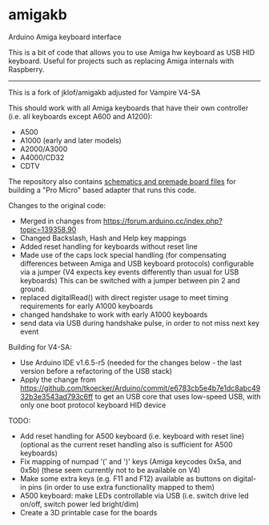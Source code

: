 # amigakb
Arduino Amiga keyboard interface

This is a bit of code that allows you to use Amiga hw keyboard as USB HID keyboard.
Useful for projects such as replacing Amiga internals with Raspberry.

---

This is a fork of jklof/amigakb adjusted for Vampire V4-SA

This should work with all Amiga keyboards that have their own controller (i.e. all keyboards except A600 and A1200):
- A500
- A1000 (early and later models)
- A2000/A3000
- A4000/CD32
- CDTV

The repository also contains [schematics and premade board files](boards) for building a "Pro Micro" based adapter that runs this code.

Changes to the original code:
- Merged in changes from https://forum.arduino.cc/index.php?topic=139358.90
- Changed Backslash, Hash and Help key mappings
- Added reset handling for keyboards without reset line
- Made use of the caps lock special handling (for compensating differences between Amiga and USB keyboard protocols)
  configurable via a jumper (V4 expects key events differently than usual for USB keyboards)
  This can be switched with a jumper between pin 2 and ground.
- replaced digitalRead() with direct register usage to meet timing requirements for early A1000 keyboards
- changed handshake to work with early A1000 keyboards
- send data via USB during handshake pulse, in order to not miss next key event

Building for V4-SA:
- Use Arduino IDE v1.6.5-r5 (needed for the changes below - the last version before a refactoring of the USB stack)
- Apply the change from https://github.com/tkoecker/Arduino/commit/e6783cb5e4b7e1dc8abc4932b3e3543ad793c6ff to
  get an USB core that uses low-speed USB, with only one boot protocol keyboard HID device

TODO:
- Add reset handling for A500 keyboard (i.e. keyboard with reset line) (optional as the current reset handling also is sufficient for A500 keyboards)
- Fix mapping of numpad '(' and ')' keys (Amiga keycodes 0x5a, and 0x5b) (these seem currently not to be available on V4)
- Make some extra keys (e.g. F11 and F12) available as buttons on digital-in pins (in order to use extra functionality mapped to them)
- A500 keyboard: make LEDs controllable via USB (i.e. switch drive led on/off, switch power led bright/dim)
- Create a 3D printable case for the boards
